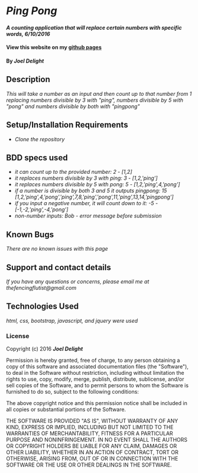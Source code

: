 # _Ping Pong_

#### _A counting application that will replace certain numbers with specific words, 6/10/2016_

#### View this website on my [github pages][1]
[1]: http://jmdelight.github.io/pingpong/ "Ping Pong Counter"

#### By _**Joel Delight**_

## Description

_This will take a number as an input and then count up to that number from 1 replacing numbers divisible by 3 with "ping", numbers divisible by 5 with "pong" and numbers divisible by both with "pingpong"_

## Setup/Installation Requirements

* _Clone the repository_

## BDD specs used

* _it can count up to the provided number: 2 - [1,2]_
* _it replaces numbers divisible by 3 with ping: 3 - [1,2,'ping']_
* _it replaces numbers divisible by 5 with pong: 5 - [1,2,'ping',4,'pong']_
* _if a number is divisible by both 3 and 5 it outputs pingpong: 15 [1,2,'ping',4,'pong','ping',7,8,'ping','pong',11,'ping',13,14,'pingpong']_
* _if you input a negative number, it will count down to it: -5 - [-1,-2,'ping',-4,'pong']_
* _non-number inputs: Bob - error message before submission_

## Known Bugs

_There are no known issues with this page_

## Support and contact details

_If you have any questions or concerns, please email me at thefencingflutist@gmail.com_

## Technologies Used

_html, css, bootstrap, javascript, and jquery were used_

### License

Copyright (c) 2016 **_Joel Delight_**

Permission is hereby granted, free of charge, to any person obtaining a copy
of this software and associated documentation files (the "Software"), to deal
in the Software without restriction, including without limitation the rights
to use, copy, modify, merge, publish, distribute, sublicense, and/or sell
copies of the Software, and to permit persons to whom the Software is
furnished to do so, subject to the following conditions:

The above copyright notice and this permission notice shall be included in all
copies or substantial portions of the Software.

THE SOFTWARE IS PROVIDED "AS IS", WITHOUT WARRANTY OF ANY KIND, EXPRESS OR
IMPLIED, INCLUDING BUT NOT LIMITED TO THE WARRANTIES OF MERCHANTABILITY,
FITNESS FOR A PARTICULAR PURPOSE AND NONINFRINGEMENT. IN NO EVENT SHALL THE
AUTHORS OR COPYRIGHT HOLDERS BE LIABLE FOR ANY CLAIM, DAMAGES OR OTHER
LIABILITY, WHETHER IN AN ACTION OF CONTRACT, TORT OR OTHERWISE, ARISING FROM,
OUT OF OR IN CONNECTION WITH THE SOFTWARE OR THE USE OR OTHER DEALINGS IN THE
SOFTWARE.
